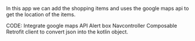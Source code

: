 In this app we can add the shopping items and uses the google maps api to get the location of the items.

CODE:
Integrate google maps API
Alert box
Navcontroller 
Composable
Retrofit client to convert json into the kotlin object.
